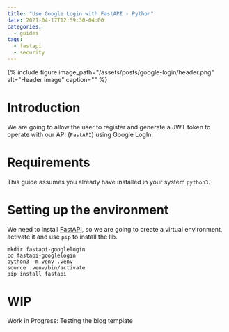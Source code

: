 ```yaml
---
title: "Use Google Login with FastAPI - Python"
date: 2021-04-17T12:59:30-04:00
categories:
  - guides
tags:
  - fastapi
  - security
---
```


{% include figure image_path="/assets/posts/google-login/header.png" alt="Header image" caption="" %}

# Introduction
We are going to allow the user to register and generate a JWT token to operate with our API (`FastAPI`) using Google LogIn.

# Requirements
This guide assumes you already have installed in your system `python3`.

# Setting up the environment
We need to install [FastAPI](https://fastapi.tiangolo.com/), so we are going to create a virtual environment, activate it and use `pip` to install the lib.

```
mkdir fastapi-googlelogin
cd fastapi-googlelogin
python3 -m venv .venv
source .venv/bin/activate
pip install fastapi
```

# WIP
Work in Progress: Testing the blog template


